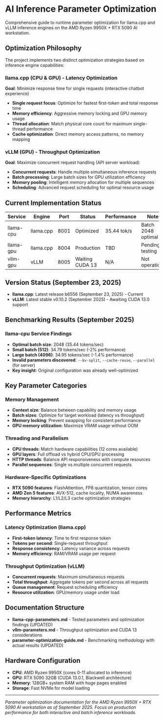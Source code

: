 # AI Inference Parameter Optimization

Comprehensive guide to runtime parameter optimization for llama.cpp and vLLM inference engines on the AMD Ryzen 9950X + RTX 5090 AI workstation.

## Optimization Philosophy

The project implements two distinct optimization strategies based on inference engine capabilities:

### llama.cpp (CPU & GPU) - Latency Optimization
**Goal**: Minimize response time for single requests (interactive chatbot experience)

- **Single request focus**: Optimize for fastest first-token and total response time
- **Memory efficiency**: Aggressive memory locking and GPU memory usage
- **Thread allocation**: Match physical core count for maximum single-thread performance
- **Cache optimization**: Direct memory access patterns, no memory mapping

### vLLM (GPU) - Throughput Optimization
**Goal**: Maximize concurrent request handling (API server workload)

- **Concurrent requests**: Handle multiple simultaneous inference requests
- **Batch processing**: Large batch sizes for GPU utilization efficiency
- **Memory pooling**: Intelligent memory allocation for multiple sequences
- **Scheduling**: Advanced request scheduling for optimal resource usage

## Current Implementation Status

| Service | Engine | Port | Status | Performance | Notes |
|---------|--------|------|--------|-------------|-------|
| llama-cpu | llama.cpp | 8001 | Optimized | 35.44 tok/s | Batch 2048 optimal |
| llama-gpu | llama.cpp | 8004 | Production | TBD | Pending testing |
| vllm-gpu | vLLM | 8005 | Waiting CUDA 13 | N/A | Not operational |

## Version Status (September 23, 2025)

- **llama.cpp**: Latest release b6556 (September 23, 2025) - Current
- **vLLM**: Latest stable v0.10.2 (September 2025) - Awaiting CUDA 13.0 support

## Benchmarking Results (September 2025)

### llama-cpu Service Findings
- **Optimal batch size**: 2048 (35.44 tokens/sec)
- **Small batch (512)**: 34.79 tokens/sec (-2% performance)
- **Large batch (4096)**: 34.95 tokens/sec (-1.4% performance)
- **Invalid parameters discovered**: `--kv-split`, `--cache-reuse`, `--parallel` (for server)
- **Key insight**: Original configuration was already well-optimized

## Key Parameter Categories

### Memory Management
- **Context size**: Balance between capability and memory usage
- **Batch sizes**: Optimize for target workload (latency vs throughput)
- **Memory locking**: Prevent swapping for consistent performance
- **GPU memory utilization**: Maximize VRAM usage without OOM

### Threading and Parallelism
- **CPU threads**: Match hardware capabilities (12 cores available)
- **GPU layers**: Full offload vs hybrid CPU/GPU processing
- **HTTP threads**: Balance API responsiveness with compute resources
- **Parallel sequences**: Single vs multiple concurrent requests

### Hardware-Specific Optimizations
- **RTX 5090 features**: FlashAttention, FP8 quantization, tensor cores
- **AMD Zen 5 features**: AVX-512, cache locality, NUMA awareness
- **Memory hierarchy**: L1/L2/L3 cache optimization strategies

## Performance Metrics

### Latency Optimization (llama.cpp)
- **First-token latency**: Time to first response token
- **Tokens per second**: Single-request throughput
- **Response consistency**: Latency variance across requests
- **Memory efficiency**: RAM/VRAM usage per request

### Throughput Optimization (vLLM)
- **Concurrent requests**: Maximum simultaneous requests
- **Total throughput**: Aggregate tokens per second across all requests
- **Queue management**: Request scheduling efficiency
- **Resource utilization**: GPU/memory usage under load

## Documentation Structure

- **llama-cpp-parameters.md** - Tested parameters and optimization findings (UPDATED)
- **vllm-parameters.md** - Throughput optimization and CUDA 13 considerations
- **parameter-optimization-guide.md** - Benchmarking methodology with actual results (UPDATED)

## Hardware Configuration

- **CPU**: AMD Ryzen 9950X (cores 0-11 allocated to inference)
- **GPU**: RTX 5090 32GB (CUDA 13.0.1, Blackwell architecture)
- **Memory**: 128GB+ system RAM with huge pages enabled
- **Storage**: Fast NVMe for model loading

---

*Parameter optimization documentation for the AMD Ryzen 9950X + RTX 5090 AI workstation as of September 2025. Focus on production performance for both interactive and batch inference workloads.*
